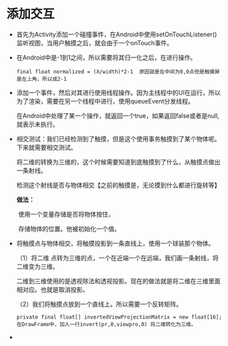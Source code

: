 # 添加交互



- 首先为Activity添加一个碰撞事件，在Android中使用setOnTouchListener()监听视图，当用户触摸之后，就会由于一个onTouch事件。

- 在Android中是-1到1之间，所以需要将其归一化之后，在进行操作。

  ```
  final float normalized = (X/width)*2-1  原因就是在中间为0,0点但是触摸屏是左上角，所以成2-1
  ```

- 添加一个事件，然后对其进行使用线程操作。因为主线程中的UI在运行，所以为了渲染，需要在另一个线程中进行，使用queueEvent分发线程。

  在Android中处理了某一个操作，就返回一个true，如果返回false或者是null,就表示未执行。

- 相交测试：我们已经检测到了触摸，但是这个使用事务触摸到了某个物体呢。下来就需要相交测试。

  将二维的转换为三维的，这个时候需要知道到底触摸到了什么，从触摸点做出一条射线。

  检测这个射线是否与物体相交【之前的触摸是，无论摸到什么都进行旋转等】

  **做法：**

  ​	使用一个变量存储是否将物体按住，

  ​	存储物体的位置。他被初始化一个值。

- 将触摸点与物体相交，将触摸投影到一条直线上，使用一个球装那个物体。

  （1）将二维 点转为三维的点，一个在近端一个在远端，我们画一条射线，将二维变为三维。

  二维到三维使用的是透视除法和透视投影。现在的做法就是将二维在三维里面相对应。也就是取消投影。

  （2）我们将触摸点放到一个直线上。所以需要一个反转矩阵。

  ```
  private final float[] invertedViewProjectionMatrix = new float[16];
  在DrawFrame中，加入一行invert(pr,0,viewpro,0) 将二维转化为三维。
  ```

  

  

- 